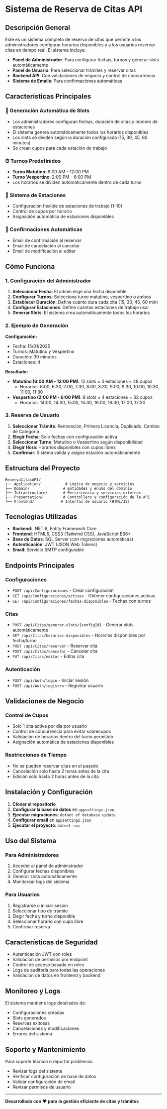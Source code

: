 # Sistema de Reserva de Citas API

## Descripción General

Este es un sistema completo de reserva de citas que permite a los administradores configurar horarios disponibles y a los usuarios reservar citas en tiempo real. El sistema incluye:

- **Panel de Administrador**: Para configurar fechas, turnos y generar slots automáticamente
- **Panel de Usuario**: Para seleccionar trámites y reservar citas
- **Backend API**: Con validaciones de negocio y control de concurrencia
- **Sistema de Emails**: Para confirmaciones automáticas

## Características Principales

### 🎯 Generación Automática de Slots
- Los administradores configuran fechas, duración de citas y número de estaciones
- El sistema genera automáticamente todos los horarios disponibles
- Los slots se dividen según la duración configurada (15, 30, 45, 60 minutos)
- Se crean cupos para cada estación de trabajo

### ⏰ Turnos Predefinidos
- **Turno Matutino**: 6:00 AM - 12:00 PM
- **Turno Vespertino**: 2:00 PM - 6:00 PM
- Los horarios se dividen automáticamente dentro de cada turno

### 🏢 Sistema de Estaciones
- Configuración flexible de estaciones de trabajo (1-10)
- Control de cupos por horario
- Asignación automática de estaciones disponibles

### 📧 Confirmaciones Automáticas
- Email de confirmación al reservar
- Email de cancelación al cancelar
- Email de modificación al editar

## Cómo Funciona

### 1. Configuración del Administrador

1. **Seleccionar Fecha**: El admin elige una fecha disponible
2. **Configurar Turnos**: Selecciona turno matutino, vespertino o ambos
3. **Establecer Duración**: Define cuánto dura cada cita (15, 30, 45, 60 min)
4. **Configurar Estaciones**: Define cuántas estaciones de trabajo usar
5. **Generar Slots**: El sistema crea automáticamente todos los horarios

### 2. Ejemplo de Generación

**Configuración:**
- Fecha: 15/01/2025
- Turnos: Matutino y Vespertino
- Duración: 30 minutos
- Estaciones: 4

**Resultado:**
- **Matutino (6:00 AM - 12:00 PM)**: 12 slots × 4 estaciones = 48 cupos
  - Horarios: 6:00, 6:30, 7:00, 7:30, 8:00, 8:30, 9:00, 9:30, 10:00, 10:30, 11:00, 11:30
- **Vespertino (2:00 PM - 6:00 PM)**: 8 slots × 4 estaciones = 32 cupos
  - Horarios: 14:00, 14:30, 15:00, 15:30, 16:00, 16:30, 17:00, 17:30

### 3. Reserva de Usuario

1. **Seleccionar Trámite**: Renovación, Primera Licencia, Duplicado, Cambio de Categoría
2. **Elegir Fecha**: Solo fechas con configuración activa
3. **Seleccionar Turno**: Matutino o Vespertino según disponibilidad
4. **Elegir Hora**: Horarios disponibles con cupos libres
5. **Confirmar**: Sistema valida y asigna estación automáticamente

## Estructura del Proyecto

```
ReservaCitasAPI/
├── Application/           # Lógica de negocio y servicios
├── Domain/               # Entidades y enums del dominio
├── Infrastructure/       # Persistencia y servicios externos
├── Presentation/         # Controllers y configuración de la API
└── Frontend/            # Interfaz de usuario (HTML/JS)
```

## Tecnologías Utilizadas

- **Backend**: .NET 6, Entity Framework Core
- **Frontend**: HTML5, CSS3 (Tailwind CSS), JavaScript ES6+
- **Base de Datos**: SQL Server (con migraciones automáticas)
- **Autenticación**: JWT (JSON Web Tokens)
- **Email**: Servicio SMTP configurable

## Endpoints Principales

### Configuraciones
- `POST /api/Configuraciones` - Crear configuración
- `GET /api/Configuraciones/activas` - Obtener configuraciones activas
- `GET /api/Configuraciones/fechas-disponibles` - Fechas con turnos

### Citas
- `POST /api/Citas/generar-slots/{configId}` - Generar slots automáticamente
- `GET /api/Citas/horarios-disponibles` - Horarios disponibles por fecha/turno
- `POST /api/Citas/reservar` - Reservar cita
- `POST /api/Citas/cancelar` - Cancelar cita
- `PUT /api/Citas/editar` - Editar cita

### Autenticación
- `POST /api/Auth/login` - Iniciar sesión
- `POST /api/Auth/registro` - Registrar usuario

## Validaciones de Negocio

### Control de Cupos
- Solo 1 cita activa por día por usuario
- Control de concurrencia para evitar sobrecupos
- Validación de horarios dentro del turno permitido
- Asignación automática de estaciones disponibles

### Restricciones de Tiempo
- No se pueden reservar citas en el pasado
- Cancelación solo hasta 2 horas antes de la cita
- Edición solo hasta 2 horas antes de la cita

## Instalación y Configuración

1. **Clonar el repositorio**
2. **Configurar la base de datos** en `appsettings.json`
3. **Ejecutar migraciones**: `dotnet ef database update`
4. **Configurar email** en `appsettings.json`
5. **Ejecutar el proyecto**: `dotnet run`

## Uso del Sistema

### Para Administradores
1. Acceder al panel de administrador
2. Configurar fechas disponibles
3. Generar slots automáticamente
4. Monitorear logs del sistema

### Para Usuarios
1. Registrarse o iniciar sesión
2. Seleccionar tipo de trámite
3. Elegir fecha y turno disponible
4. Seleccionar horario con cupo libre
5. Confirmar reserva

## Características de Seguridad

- Autenticación JWT con roles
- Validación de permisos por endpoint
- Control de acceso basado en roles
- Logs de auditoría para todas las operaciones
- Validación de datos en frontend y backend

## Monitoreo y Logs

El sistema mantiene logs detallados de:
- Configuraciones creadas
- Slots generados
- Reservas exitosas
- Cancelaciones y modificaciones
- Errores del sistema

## Soporte y Mantenimiento

Para soporte técnico o reportar problemas:
- Revisar logs del sistema
- Verificar configuración de base de datos
- Validar configuración de email
- Revisar permisos de usuario

---

**Desarrollado con ❤️ para la gestión eficiente de citas y trámites**

